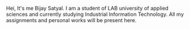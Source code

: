 Hei, It's me Bijay Satyal. I am a student of LAB university of applied sciences and currently studying Industrial Information Technology. All my assignments and personal works will be present here.
